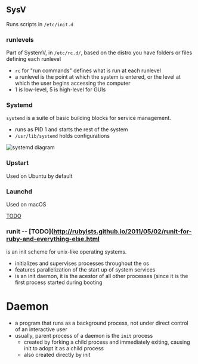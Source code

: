 
## SysV
Runs scripts in `/etc/init.d`


### runlevels
Part of SystemV, in `/etc/rc.d/`, based on the distro you have folders or files defining each runlevel
- `rc` for "run commands" defines what is run at each runlevel
- a runlevel is the point at which the system is entered, or the level at which the user begins accessing the computer
- 1 is low-level, 5 is high-level for GUIs

### Systemd 
`systemd` is a suite of basic building blocks for service management.
- runs as PID 1 and starts the rest of the system
- `/usr/lib/systemd` holds configurations

![systemd diagram](http://core0.staticworld.net/images/article/2014/10/systemd-diagram-100528171-orig.png)

### Upstart
Used on Ubuntu by default

### Launchd
Used on macOS

[TODO](http://www.tuicool.com/articles/qy2EJz3)

### runit -- [TODO](http://rubyists.github.io/2011/05/02/runit-for-ruby-and-everything-else.html
is an init scheme for unix-like operating systems.
- initializes and supervises processes throughout the os
- features parallelization of the start up of system services
- is an init daemon, it is the acestor of all other processes (since it is the first process started during booting

# Daemon
- a program that runs as a background process, not under direct control of an interactive user
- usually, parent process of a daemon is the `init` process
  - created by forking a child process and immediately exiting, causing init to adopt it as a child process
  - also created directly by init
